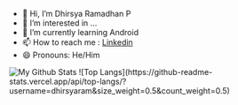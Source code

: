 - 👋 Hi, I’m Dhirsya Ramadhan P
- 👀 I’m interested in ...
- 🌱 I’m currently learning Android
- 📫 How to reach me : [Linkedin](https://www.linkedin.com/in/dhirsyarp/)
- 😄 Pronouns: He/Him

<img alt="My Github Stats" src="https://github-readme-stats.vercel.app/api?username=dhirsyaram&show_icons=true"/>
![Top Langs](https://github-readme-stats.vercel.app/api/top-langs/?username=dhirsyaram&size_weight=0.5&count_weight=0.5)
